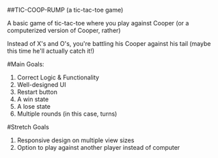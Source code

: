 ##TIC-COOP-RUMP (a tic-tac-toe game)

A basic game of tic-tac-toe where you play against Cooper (or a computerized version of Cooper, rather)

Instead of X's and O's, you're battling his Cooper against his tail (maybe this time he'll actually catch it!)

#Main Goals:
1. Correct Logic & Functionality
2. Well-designed UI
3. Restart button
4. A win state
5. A lose state
6. Multiple rounds (in this case, turns)

#Stretch Goals
1. Responsive design on multiple view sizes
2. Option to play against another player instead of computer